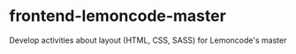 # frontend-lemoncode-master
Develop activities about layout (HTML, CSS, SASS) for Lemoncode's master 
